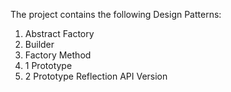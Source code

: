 The project contains the following Design Patterns:
1. Abstract Factory
2. Builder
3. Factory Method
4. 1 Prototype
4. 2 Prototype Reflection API Version
